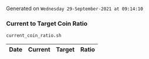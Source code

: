 Generated on `Wednesday 29-September-2021 at 09:14:10`

### Current to Target Coin Ratio
`current_coin_ratio.sh`

Date|Current|Target|Ratio
---|---|---|---
